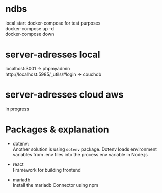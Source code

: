 # ndbs
local start docker-compose for test purposes <br>
docker-compose up -d <br>
docker-compose down <br>
# server-adresses local
localhost:3001 -> phpmyadmin <br>
http://localhost:5985/_utils/#login -> couchdb <br>

# server-adresses cloud aws
in progress <br>


# Packages & explanation
- dotenv: <br>
Another solution is using `dotenv` package. Dotenv loads environment variables from .env files into the process.env variable in Node.js<br>

- react <br>
Framework for building frontend

- mariadb <br>
Install the mariadb Connector using npm